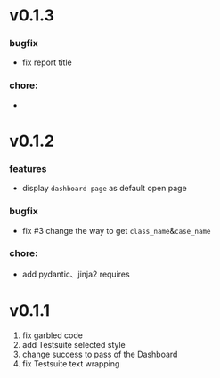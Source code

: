 # v0.1.3
### bugfix
- fix report title
### chore:
- 


# v0.1.2
### features
- display ``dashboard page`` as default open page
### bugfix
- fix #3 change the way to get ``class_name``&``case_name``
### chore:
- add pydantic、jinja2 requires

# v0.1.1

1. fix garbled code
2. add Testsuite selected style
3. change success to pass of the Dashboard 
4. fix Testsuite text wrapping